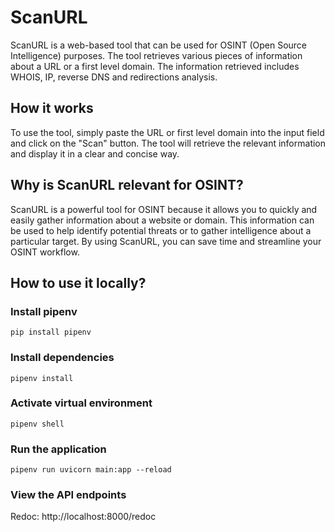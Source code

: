 # ScanURL

ScanURL is a web-based tool that can be used for OSINT (Open Source Intelligence) purposes. The tool retrieves various pieces of information about a URL or a first level domain. The information retrieved includes WHOIS, IP, reverse DNS and redirections analysis.

## How it works

To use the tool, simply paste the URL or first level domain into the input field and click on the "Scan" button. The tool will retrieve the relevant information and display it in a clear and concise way.

## Why is ScanURL relevant for OSINT?

ScanURL is a powerful tool for OSINT because it allows you to quickly and easily gather information about a website or domain. This information can be used to help identify potential threats or to gather intelligence about a particular target. By using ScanURL, you can save time and streamline your OSINT workflow.

## How to use it locally?

### Install pipenv
`pip install pipenv`

### Install dependencies
`pipenv install`

### Activate virtual environment
`pipenv shell`

### Run the application
`pipenv run uvicorn main:app --reload`

### View the API endpoints
Redoc: http://localhost:8000/redoc

